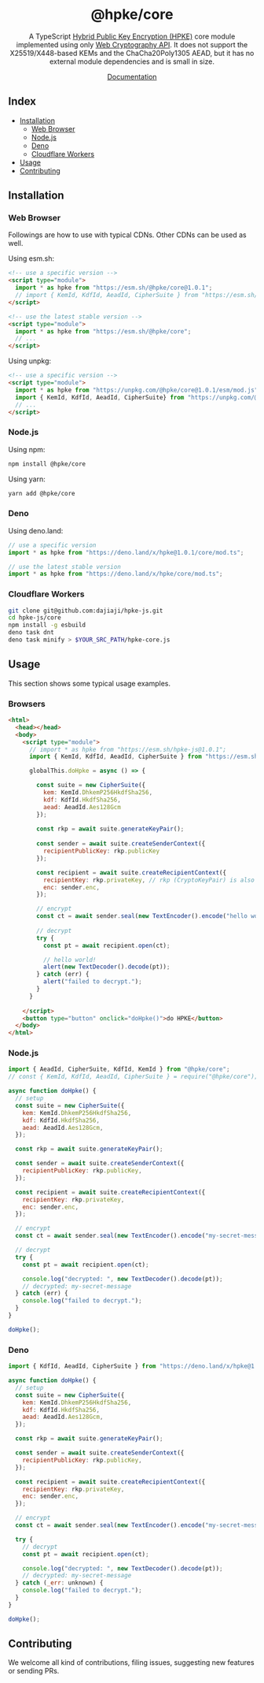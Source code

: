 <h1 align="center">@hpke/core</h1>

<div align="center">
A TypeScript <a href="https://datatracker.ietf.org/doc/html/rfc9180">Hybrid Public Key Encryption (HPKE)</a> core module implemented using only <a href="https://www.w3.org/TR/WebCryptoAPI/">Web Cryptography API</a>. It does not support the X25519/X448-based KEMs and the ChaCha20Poly1305 AEAD, but it has no external module dependencies and is small in size.</div>
<p></p>

<div align="center">

[Documentation](https://doc.deno.land/https://deno.land/x/hpke/core/mod.ts)

</div>

## Index

- [Installation](#installation)
  - [Web Browser](#web-browser)
  - [Node.js](#nodejs)
  - [Deno](#deno)
  - [Cloudflare Workers](#cloudflare-workers)
- [Usage](#usage)
- [Contributing](#contributing)

## Installation

### Web Browser

Followings are how to use with typical CDNs. Other CDNs can be used as well.

Using esm.sh:

```html
<!-- use a specific version -->
<script type="module">
  import * as hpke from "https://esm.sh/@hpke/core@1.0.1";
  // import { KemId, KdfId, AeadId, CipherSuite } from "https://esm.sh/@hpke/core@1.0.1";
</script>

<!-- use the latest stable version -->
<script type="module">
  import * as hpke from "https://esm.sh/@hpke/core";
  // ...
</script>
```

Using unpkg:

```html
<!-- use a specific version -->
<script type="module">
  import * as hpke from "https://unpkg.com/@hpke/core@1.0.1/esm/mod.js";
  import { KemId, KdfId, AeadId, CipherSuite} from "https://unpkg.com/@hpke/core@1.0.1/esm/mod.js";
  // ...
</script>
```

### Node.js

Using npm:

```sh
npm install @hpke/core
```

Using yarn:

```sh
yarn add @hpke/core
```

### Deno

Using deno.land:

```js
// use a specific version
import * as hpke from "https://deno.land/x/hpke@1.0.1/core/mod.ts";

// use the latest stable version
import * as hpke from "https://deno.land/x/hpke/core/mod.ts";
```

### Cloudflare Workers

```sh
git clone git@github.com:dajiaji/hpke-js.git
cd hpke-js/core
npm install -g esbuild
deno task dnt
deno task minify > $YOUR_SRC_PATH/hpke-core.js
```

## Usage

This section shows some typical usage examples.

### Browsers

```html
<html>
  <head></head>
  <body>
    <script type="module">
      // import * as hpke from "https://esm.sh/hpke-js@1.0.1";
      import { KemId, KdfId, AeadId, CipherSuite } from "https://esm.sh/@hpke/core@1.0.1";

      globalThis.doHpke = async () => {

        const suite = new CipherSuite({
          kem: KemId.DhkemP256HkdfSha256,
          kdf: KdfId.HkdfSha256,
          aead: AeadId.Aes128Gcm
        });
 
        const rkp = await suite.generateKeyPair();
      
        const sender = await suite.createSenderContext({
          recipientPublicKey: rkp.publicKey
        });

        const recipient = await suite.createRecipientContext({
          recipientKey: rkp.privateKey, // rkp (CryptoKeyPair) is also acceptable.
          enc: sender.enc,
        });

        // encrypt
        const ct = await sender.seal(new TextEncoder().encode("hello world!"));
      
        // decrypt
        try {
          const pt = await recipient.open(ct);

          // hello world!
          alert(new TextDecoder().decode(pt));
        } catch (err) {
          alert("failed to decrypt.");
        }
      }
      
    </script>
    <button type="button" onclick="doHpke()">do HPKE</button>
  </body>
</html>
```

### Node.js

```js
import { AeadId, CipherSuite, KdfId, KemId } from "@hpke/core";
// const { KemId, KdfId, AeadId, CipherSuite } = require("@hpke/core");

async function doHpke() {
  // setup
  const suite = new CipherSuite({
    kem: KemId.DhkemP256HkdfSha256,
    kdf: KdfId.HkdfSha256,
    aead: AeadId.Aes128Gcm,
  });

  const rkp = await suite.generateKeyPair();

  const sender = await suite.createSenderContext({
    recipientPublicKey: rkp.publicKey,
  });

  const recipient = await suite.createRecipientContext({
    recipientKey: rkp.privateKey,
    enc: sender.enc,
  });

  // encrypt
  const ct = await sender.seal(new TextEncoder().encode("my-secret-message"));

  // decrypt
  try {
    const pt = await recipient.open(ct);

    console.log("decrypted: ", new TextDecoder().decode(pt));
    // decrypted: my-secret-message
  } catch (err) {
    console.log("failed to decrypt.");
  }
}

doHpke();
```

### Deno

```js
import { KdfId, AeadId, CipherSuite } from "https://deno.land/x/hpke@1.0.1/core/mod.ts";

async function doHpke() {
  // setup
  const suite = new CipherSuite({
    kem: KemId.DhkemP256HkdfSha256,
    kdf: KdfId.HkdfSha256,
    aead: AeadId.Aes128Gcm,
  });

  const rkp = await suite.generateKeyPair();

  const sender = await suite.createSenderContext({
    recipientPublicKey: rkp.publicKey,
  });

  const recipient = await suite.createRecipientContext({
    recipientKey: rkp.privateKey,
    enc: sender.enc,
  });

  // encrypt
  const ct = await sender.seal(new TextEncoder().encode("my-secret-message"));

  try {
    // decrypt
    const pt = await recipient.open(ct);

    console.log("decrypted: ", new TextDecoder().decode(pt));
    // decrypted: my-secret-message
  } catch (_err: unknown) {
    console.log("failed to decrypt.");
  }
}

doHpke();
```

## Contributing

We welcome all kind of contributions, filing issues, suggesting new features or
sending PRs.

